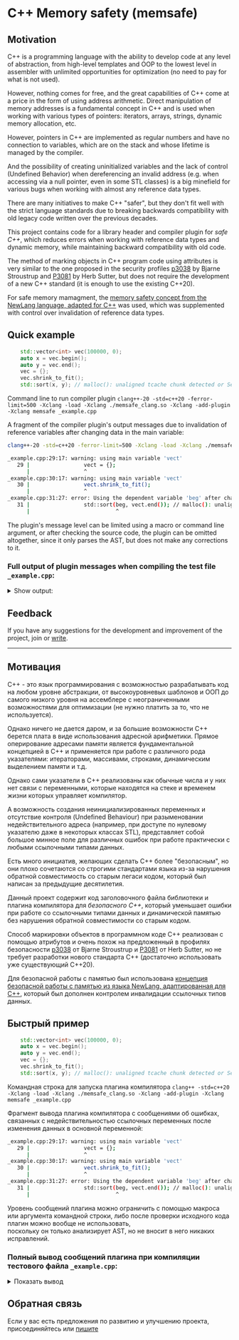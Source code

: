 # C++ Memory safety (memsafe)

## Motivation

C++ is a programming language with the ability to develop code at any level of abstraction,
from high-level templates and OOP to the lowest level in assembler
with unlimited opportunities for optimization (no need to pay for what is not used).

However, nothing comes for free, and the great capabilities of C++ come at a price in the form of using address arithmetic.
Direct manipulation of memory addresses is a fundamental concept in C++ and is used when working with various types of pointers:
iterators, arrays, strings, dynamic memory allocation, etc.

However, pointers in C++ are implemented as regular numbers and have no connection to variables,
which are on the stack and whose lifetime is managed by the compiler.

And the possibility of creating uninitialized variables and the lack of control (Undefined Behavior)
when dereferencing an invalid address (e.g. when accessing via a null pointer, even in some STL classes)
is a big minefield for various bugs when working with almost any reference data types.

There are many initiatives to make C++ "safer", but they don't fit well with the strict language standards
due to breaking backwards compatibility with old legacy code written over the previous decades.

This project contains code for a library header and compiler plugin for *safe C++*,
which reduces errors when working with reference data types and dynamic memory, while maintaining backward compatibility with old code.

The method of marking objects in C++ program code using attributes is very similar to the one proposed in the security profiles
[p3038](https://www.open-std.org/jtc1/sc22/wg21/docs/papers/2023/p3038r0.pdf) by Bjarne Stroustrup
and [P3081](https://isocpp.org/files/papers/P3081R0.pdf) by Herb Sutter,
but does not require the development of a new C++ standard (it is enough to use the existing C++20).

For safe memory mamagment, the [memory safety concept from the NewLang language, adapted for C++](https://github.com/rsashka/memsafe/blob/main/memsafe_concept.md) 
was used, which was supplemented with control over invalidation of reference data types.

## Quick example

```cpp
    std::vector<int> vec(100000, 0);
    auto x = vec.begin();
    auto y = vec.end();
    vec = {};
    vec.shrink_to_fit(); 
    std::sort(x, y); // malloc(): unaligned tcache chunk detected or Segmentation fault 
```

Command line to run compiler plugin `clang++-20 -std=c++20 -ferror-limit=500 -Xclang -load -Xclang ./memsafe_clang.so -Xclang -add-plugin -Xclang memsafe _example.cpp` 

A fragment of the compiler plugin's output messages due to invalidation 
of reference variables after changing data in the main variable:

```bash
clang++-20 -std=c++20 -ferror-limit=500 -Xclang -load -Xclang ./memsafe_clang.so -Xclang -add-plugin -Xclang memsafe _example.cpp

_example.cpp:29:17: warning: using main variable 'vect'
   29 |                 vect = {};
      |                 ^
_example.cpp:30:17: warning: using main variable 'vect'
   30 |                 vect.shrink_to_fit();
      |                 ^
_example.cpp:31:27: error: Using the dependent variable 'beg' after changing the main variable 'vect'!
   31 |                 std::sort(beg, vect.end()); // malloc(): unaligned tcache chunk detected or Segmentation fault 
      |                           ^

```


The plugin's message level can be limited using a macro or command line argument,
or after checking the source code, the plugin can be omitted altogether,
since it only parses the AST, but does not make any corrections to it.


### Full output of plugin messages when compiling the test file `_example.cpp`: 

<details>
<summary> Show output: </summary>

```bash
clang++-20 -std=c++26 -ferror-limit=500 -Xclang -load -Xclang ./memsafe_clang.so -Xclang -add-plugin -Xclang memsafe _example.cpp

_example.cpp:20:28: error: Operator for address arithmetic
   20 |             auto pointer = &vect; // Error
      |                            ^
_example.cpp:24:13: warning: using main variable 'str'
   24 |             str.clear();
      |             ^
_example.cpp:25:30: error: Using the dependent variable 'view' after changing the main variable 'str'!
   25 |             auto view_iter = view.begin(); // Error
      |                              ^
_example.cpp:29:17: warning: using main variable 'vect'
   29 |                 vect = {};
      |                 ^
_example.cpp:30:17: warning: using main variable 'vect'
   30 |                 vect.shrink_to_fit();
      |                 ^
_example.cpp:31:27: error: Using the dependent variable 'beg' after changing the main variable 'vect'!
   31 |                 std::sort(beg, vect.end()); // Error
      |                           ^
_example.cpp:73:17: error: Create auto variabe as static static_fail1:auto-type
   73 |     static auto static_fail1(var_static.take()); // Error
      |                 ^
_example.cpp:74:17: error: Create auto variabe as static static_fail2:auto-type
   74 |     static auto static_fail2 = var_static.take(); // Error
      |                 ^
_example.cpp:94:9: error: Cannot copy a shared variable to an equal or higher lexical level
   94 |         var_shared1 = var_shared1; // Error
      |         ^
_example.cpp:100:13: error: Cannot copy a shared variable to an equal or higher lexical level
  100 |             var_shared1 = var_shared1; // Error
      |             ^
_example.cpp:101:13: error: Cannot copy a shared variable to an equal or higher lexical level
  101 |             var_shared2 = var_shared1; // Error
      |             ^
_example.cpp:102:13: error: Cannot copy a shared variable to an equal or higher lexical level
  102 |             var_shared3 = var_shared1; // Error
      |             ^
_example.cpp:108:17: error: Cannot copy a shared variable to an equal or higher lexical level
  108 |                 var_shared1 = var_shared1; // Error
      |                 ^
_example.cpp:109:17: error: Cannot copy a shared variable to an equal or higher lexical level
  109 |                 var_shared2 = var_shared1; // Error
      |                 ^
_example.cpp:110:17: error: Cannot copy a shared variable to an equal or higher lexical level
  110 |                 var_shared3 = var_shared1; // Error
      |                 ^
_example.cpp:112:17: error: Cannot copy a shared variable to an equal or higher lexical level
  112 |                 var_shared4 = var_shared1; // Error
      |                 ^
_example.cpp:113:17: error: Cannot copy a shared variable to an equal or higher lexical level
  113 |                 var_shared4 = var_shared3; // Error
      |                 ^
_example.cpp:115:17: error: Cannot copy a shared variable to an equal or higher lexical level
  115 |                 var_shared4 = var_shared4; // Error
      |                 ^
_example.cpp:120:17: error: Return shared variable
  120 |                 return var_shared4; // Error
      |                 ^
_example.cpp:125:13: error: Error to swap the shared variables of different lexical levels
  125 |             std::swap(var_shared1, var_shared3);
      |             ^
_example.cpp:129:13: error: Return shared variable
  129 |             return arg; // Error
      |             ^
_example.cpp:147:9: error: Return shared variable
  147 |         return arg; // Error
      |         ^
3 warnings and 19 errors generated.

```
</details>


## Feedback
If you have any suggestions for the development and improvement of the project, join or [write](https://github.com/rsashka/memsafe/discussions).


---


## Мотивация

С++ - это язык программирования с возможностью разрабатывать код на любом уровне абстракции,
от высокоуровневых шаблонов и ООП до самого низкого уровня на ассемблере
с неограниченными возможностями для оптимизации (не нужно платить за то, что не используется).

Однако ничего не дается даром, и за большие возможности С++ берется плата в виде использования адресной арифметики.
Прямое оперирование адресами памяти является фундаментальной концепцией в С++ и применяется при работе с различного рода указателями: 
итераторами, массивами, строками, динамическим выделением памяти и т.д. 

Однако сами указатели в С++ реализованы как обычные числа и у них нет связи с переменными,
которые находятся на стеке и временем жизни которых управляет компилятор.

А возможность создания неинициализированных переменных и отсутствие контроля (Undefined Behaviour) 
при разыменовании недействительного адреса (например, при доступе по нулевому указателю даже в некоторых классах STL), 
представляет собой большое минное поле для различных ошибок при работе практически с любыми ссылочными типами данных.

Есть много инициатив, желающих сделать С++ более "безопасным", но они плохо сочетаются со строгими стандартами языка
из-за нарушения обратной совместимость со старым легаси кодом, который был написан за предыдущие десятилетия. 

Данный проект содержит код заголовочного файла библиотеки и плагина компилятора для *безопасного С++*, 
который уменьшает ошибки при работе со ссылочными типами данных и динамической памятью без нарушения обратной совместимости со старым кодом. 

Способ маркировки объектов в программном коде С++ реализован с помощью атрибутов и очень похож на предложенный в профилях безопасности 
[p3038](https://www.open-std.org/jtc1/sc22/wg21/docs/papers/2023/p3038r0.pdf) от Bjarne Stroustrup 
и [P3081](https://isocpp.org/files/papers/P3081R0.pdf) от Herb Sutter, 
но не требует разработки нового стандарта С++ (достаточно использовать уже существующий С++20).

Для безопасной работы с памятью был использована [концепция безопасной работы с памятью из языка NewLang, адаптированная для С++](https://github.com/rsashka/memsafe/blob/main/memsafe_concept.md),
который был дополнен контролем инвалидации ссылочных типов данных.

## Быстрый пример

```cpp
    std::vector<int> vec(100000, 0);
    auto x = vec.begin();
    auto y = vec.end();
    vec = {};
    vec.shrink_to_fit(); 
    std::sort(x, y); // malloc(): unaligned tcache chunk detected or Segmentation fault 
```

Командная строка для запуска плагина компилятора `clang++ -std=c++20 -Xclang -load -Xclang ./memsafe_clang.so -Xclang -add-plugin -Xclang memsafe _example.cpp` 

Фрагмент вывода плагина компилятора с сообщениями об ошибках, связанных с недействительностью ссылочных переменных после изменения данных в основной переменной:

```bash
_example.cpp:29:17: warning: using main variable 'vect'
   29 |                 vect = {};
      |                 ^
_example.cpp:30:17: warning: using main variable 'vect'
   30 |                 vect.shrink_to_fit();
      |                 ^
_example.cpp:31:27: error: Using the dependent variable 'beg' after changing the main variable 'vect'!
   31 |                 std::sort(beg, vect.end()); // malloc(): unaligned tcache chunk detected or Segmentation fault 
      |                           ^
```


Уровень сообщений плагина можно ограничить с помощью макроса или аргумента командной строки, 
либо после проверки исходного кода плагин можно вообще не использовать,  
поскольку он только анализирует AST, но не вносит в него никаких исправлений.


### Полный вывод сообщений плагина при компиляции тестового файла `_example.cpp`:
<details>
<summary>Показать вывод</summary>

```bash
clang++-20 -std=c++20 -ferror-limit=500 -Xclang -load -Xclang ./memsafe_clang.so -Xclang -add-plugin -Xclang memsafe _example.cpp

_example.cpp:20:28: error: Operator for address arithmetic
   20 |             auto pointer = &vect; // Error
      |                            ^
_example.cpp:24:13: warning: using main variable 'str'
   24 |             str.clear();
      |             ^
_example.cpp:25:30: error: Using the dependent variable 'view' after changing the main variable 'str'!
   25 |             auto view_iter = view.begin(); // Error
      |                              ^
_example.cpp:29:17: warning: using main variable 'vect'
   29 |                 vect = {};
      |                 ^
_example.cpp:30:17: warning: using main variable 'vect'
   30 |                 vect.shrink_to_fit();
      |                 ^
_example.cpp:31:27: error: Using the dependent variable 'beg' after changing the main variable 'vect'!
   31 |                 std::sort(beg, vect.end()); // Error
      |                           ^
_example.cpp:73:17: error: Create auto variabe as static static_fail1:auto-type
   73 |     static auto static_fail1(var_static.take()); // Error
      |                 ^
_example.cpp:74:17: error: Create auto variabe as static static_fail2:auto-type
   74 |     static auto static_fail2 = var_static.take(); // Error
      |                 ^
_example.cpp:94:9: error: Cannot copy a shared variable to an equal or higher lexical level
   94 |         var_shared1 = var_shared1; // Error
      |         ^
_example.cpp:100:13: error: Cannot copy a shared variable to an equal or higher lexical level
  100 |             var_shared1 = var_shared1; // Error
      |             ^
_example.cpp:101:13: error: Cannot copy a shared variable to an equal or higher lexical level
  101 |             var_shared2 = var_shared1; // Error
      |             ^
_example.cpp:102:13: error: Cannot copy a shared variable to an equal or higher lexical level
  102 |             var_shared3 = var_shared1; // Error
      |             ^
_example.cpp:108:17: error: Cannot copy a shared variable to an equal or higher lexical level
  108 |                 var_shared1 = var_shared1; // Error
      |                 ^
_example.cpp:109:17: error: Cannot copy a shared variable to an equal or higher lexical level
  109 |                 var_shared2 = var_shared1; // Error
      |                 ^
_example.cpp:110:17: error: Cannot copy a shared variable to an equal or higher lexical level
  110 |                 var_shared3 = var_shared1; // Error
      |                 ^
_example.cpp:112:17: error: Cannot copy a shared variable to an equal or higher lexical level
  112 |                 var_shared4 = var_shared1; // Error
      |                 ^
_example.cpp:113:17: error: Cannot copy a shared variable to an equal or higher lexical level
  113 |                 var_shared4 = var_shared3; // Error
      |                 ^
_example.cpp:115:17: error: Cannot copy a shared variable to an equal or higher lexical level
  115 |                 var_shared4 = var_shared4; // Error
      |                 ^
_example.cpp:120:17: error: Return shared variable
  120 |                 return var_shared4; // Error
      |                 ^
_example.cpp:125:13: error: Error to swap the shared variables of different lexical levels
  125 |             std::swap(var_shared1, var_shared3);
      |             ^
_example.cpp:129:13: error: Return shared variable
  129 |             return arg; // Error
      |             ^
_example.cpp:147:9: error: Return shared variable
  147 |         return arg; // Error
      |         ^
3 warnings and 19 errors generated.

```
</details>


## Обратная связь
Если у вас есть предложения по развитию и улучшению проекта, присоединяйтесь или [пишите](https://github.com/rsashka/memsafe/discussions)

